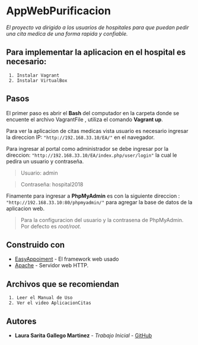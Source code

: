 # AppWebPurificacion

_El proyecto va dirigido a los usuarios de hospitales para que puedan pedir una cita medica de una forma rapida y confiable._



## Para implementar la aplicacion en el hospital es necesario:


```
 1. Instalar Vagrant 
 2. Instalar VirtualBox
```

## Pasos

El primer paso es abrir el **Bash** del computador en la carpeta donde se encuente el archivo VagrantFile , utiliza el comando **Vagrant up**.

Para ver la aplicacion de citas medicas vista usuario es necesario ingresar la direccion IP: `"http://192.168.33.10/EA/"` en el navegador.

Para ingresar al portal como administrador se debe ingresar por la direccion: `"http://192.168.33.10/EA/index.php/user/login"`   la cual le pedira un usuario y contraseña. 

> Usuario: admin 

> Contraseña: hospital2018

Finamente para ingresar a **PhpMyAdmin** es con la siguiente direccion : `"http://192.168.33.10:80/phpmyadmin/"` para agregar la base de datos de la aplicacion web. 

> Para la configuracion del usuario y la contrasena de PhpMyAdmin. Por defecto es *root/root.*

## Construido con


* [EasyAppoiment](http://easyappointments.org) - El framework web usado
* [Apache](http://httpd.apache.org) - Servidor web HTTP.



## Archivos que se recomiendan


```
 1. Leer el Manual de Uso
 2. Ver el video AplicacionCitas
```


## Autores


* **Laura Sarita Gallego Martinez** - *Trabajo Inicial* - [GitHub](https://github.com/LauraSarita)






